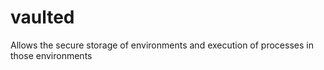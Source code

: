 # vaulted
Allows the secure storage of environments and execution of processes in those environments
